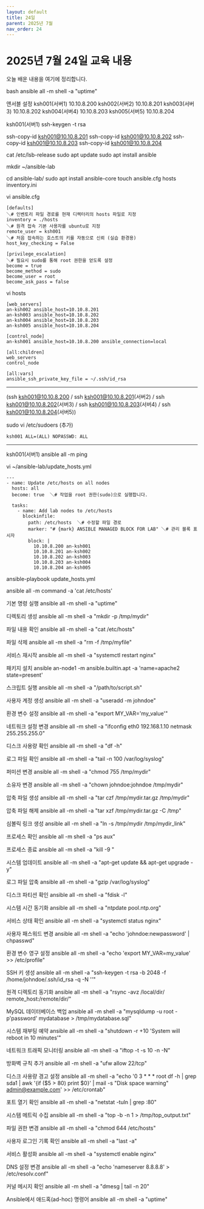 ```yaml
---
layout: default
title: 24일
parent: 2025년 7월
nav_order: 24
---
```


# 2025년 7월 24일 교육 내용

오늘 배운 내용을 여기에 정리합니다.

bash
ansible all -m shell -a "uptime"

앤서블 설정
ksh001(서버1) 10.10.8.200
ksh002(서버2) 10.10.8.201
ksh003(서버3) 10.10.8.202
ksh004(서버4) 10.10.8.203
ksh005(서버5) 10.10.8.204

ksh001(서버1)
ssh-keygen -t rsa

ssh-copy-id ksh001@10.10.8.201
ssh-copy-id ksh001@10.10.8.202
ssh-copy-id ksh001@10.10.8.203
ssh-copy-id ksh001@10.10.8.204

cat /etc/lsb-release
sudo apt update
sudo apt install ansible

mkdir ~/ansible-lab

cd ansible-lab/
sudo apt install ansible-core
touch ansible.cfg hosts inventory.ini

vi ansible.cfg

```
[defaults]
＼# 인벤토리 파일 경로를 현재 디렉터리의 hosts 파일로 지정
inventory = ./hosts
＼# 원격 접속 기본 사용자를 ubuntu로 지정
remote_user = ksh001
＼# 처음 접속하는 호스트의 키를 자동으로 신뢰 (실습 환경용)
host_key_checking = False

[privilege_escalation]
＼# 필요시 sudo를 통해 root 권한을 얻도록 설정
become = true
become_method = sudo
become_user = root
become_ask_pass = false
```

vi hosts

```
[web_servers]
an-ksh002 ansible_host=10.10.8.201
an-ksh003 ansible_host=10.10.8.202
an-ksh004 ansible_host=10.10.8.203
an-ksh005 ansible_host=10.10.8.204

[control_node]
an-ksh001 ansible_host=10.10.8.200 ansible_connection=local

[all:children]
web_servers
control_node

[all:vars]
ansible_ssh_private_key_file = ~/.ssh/id_rsa
```

-----------------------------------------------------------------------------------------------

(ssh ksh001@10.10.8.200 / ssh ksh001@10.10.8.201(서버2) / ssh ksh001@10.10.8.202(서버3) / ssh ksh001@10.10.8.203(서버4) / ssh ksh001@10.10.8.204(서버5))

sudo vi /etc/sudoers (추가)

```
ksh001 ALL=(ALL) NOPASSWD: ALL
```

-----------------------------------------------------------------------------------------------

ksh001(서버1)
ansible all -m ping

vi ~/ansible-lab/update_hosts.yml

```
---
- name: Update /etc/hosts on all nodes
  hosts: all
  become: true  ＼# 작업을 root 권한(sudo)으로 실행합니다.

  tasks:
    - name: Add lab nodes to /etc/hosts
      blockinfile:
        path: /etc/hosts  ＼# 수정할 파일 경로
        marker: "# {mark} ANSIBLE MANAGED BLOCK FOR LAB" ＼# 관리 블록 표시자
        block: |
          10.10.8.200 an-ksh001
          10.10.8.201 an-ksh002
          10.10.8.202 an-ksh003
          10.10.8.203 an-ksh004
          10.10.8.204 an-ksh005
```

ansible-playbook update_hosts.yml

ansible all -m command -a 'cat /etc/hosts'




기본 명령 실행 
ansible all -m shell -a "uptime"

디렉토리 생성 
ansible all -m shell -a "mkdir -p /tmp/mydir"

파일 내용 확인 
ansible all -m shell -a "cat /etc/hosts"

파일 삭제 
ansible all -m shell -a "rm -f /tmp/myfile"

서비스 재시작 
ansible all -m shell -a "systemctl restart nginx"

패키지 설치 
ansible an-node1 -m ansible.builtin.apt -a 'name=apache2 state=present'

스크립트 실행 
ansible all -m shell -a "/path/to/script.sh"

사용자 계정 생성 
ansible all -m shell -a "useradd -m johndoe"

환경 변수 설정 
ansible all -m shell -a "export MY_VAR='my_value'"

네트워크 설정 변경 
ansible all -m shell -a "ifconfig eth0 192.168.1.10 netmask 255.255.255.0"

디스크 사용량 확인 
ansible all -m shell -a "df -h"

로그 파일 확인 
ansible all -m shell -a "tail -n 100 /var/log/syslog"

퍼미션 변경 
ansible all -m shell -a "chmod 755 /tmp/mydir"

소유자 변경 
ansible all -m shell -a "chown johndoe:johndoe /tmp/mydir"

압축 파일 생성 
ansible all -m shell -a "tar czf /tmp/mydir.tar.gz /tmp/mydir"

압축 파일 해제 
ansible all -m shell -a "tar xzf /tmp/mydir.tar.gz -C /tmp"

심볼릭 링크 생성 
ansible all -m shell -a "ln -s /tmp/mydir /tmp/mydir_link"

프로세스 확인 
ansible all -m shell -a "ps aux"

프로세스 종료 
ansible all -m shell -a "kill -9 <pid>"

시스템 업데이트 
ansible all -m shell -a "apt-get update && apt-get upgrade -y"

로그 파일 압축 
ansible all -m shell -a "gzip /var/log/syslog"

디스크 파티션 확인 
ansible all -m shell -a "fdisk -l"

시스템 시간 동기화 
ansible all -m shell -a "ntpdate pool.ntp.org"

서비스 상태 확인 
ansible all -m shell -a "systemctl status nginx"

사용자 패스워드 변경 
ansible all -m shell -a "echo 'johndoe:newpassword' | chpasswd"

환경 변수 영구 설정 
ansible all -m shell -a "echo 'export MY_VAR=my_value' >> /etc/profile"

SSH 키 생성 
ansible all -m shell -a "ssh-keygen -t rsa -b 2048 -f /home/johndoe/.ssh/id_rsa -q -N ''"

원격 디렉토리 동기화 
ansible all -m shell -a "rsync -avz /local/dir/ remote_host:/remote/dir/"

MySQL 데이터베이스 백업 
ansible all -m shell -a "mysqldump -u root -p'password' mydatabase > /tmp/mydatabase.sql"

시스템 재부팅 예약 
ansible all -m shell -a "shutdown -r +10 'System will reboot in 10 minutes'"

네트워크 트래픽 모니터링 
ansible all -m shell -a "iftop -t -s 10 -n -N"

방화벽 규칙 추가 
ansible all -m shell -a "ufw allow 22/tcp"

디스크 사용량 경고 설정
ansible all -m shell -a "echo '0 3 * * * root df -h | grep sda1 | awk '{if ($5 > 80) print $0}' | mail -s \"Disk space warning\" admin@example.com' >> /etc/crontab"

포트 열기 확인 
ansible all -m shell -a "netstat -tuln | grep :80"

시스템 메트릭 수집
ansible all -m shell -a "top -b -n 1 > /tmp/top_output.txt"

파일 권한 변경
ansible all -m shell -a "chmod 644 /etc/hosts"

사용자 로그인 기록 확인
ansible all -m shell -a "last -a"

서비스 활성화
ansible all -m shell -a "systemctl enable nginx"

DNS 설정 변경
ansible all -m shell -a "echo 'nameserver 8.8.8.8' > /etc/resolv.conf"

커널 메시지 확인
ansible all -m shell -a "dmesg | tail -n 20"

Ansible에서 애드혹(ad-hoc) 명령어
ansible all -m shell -a "uptime"